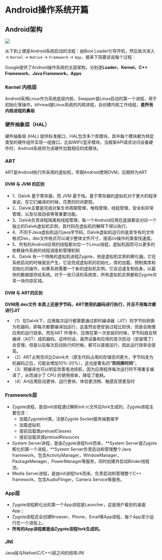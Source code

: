 # Android操作系统开篇

## Android架构

![](http://gityuan.com/images/android-arch/android-boot.jpg)

从下到上便是Android系统启动的流程：由Boot Loader引导开机，然后依次进入 -> `Kernel` -> `Native` -> `Framework` -> `App`，接来下简要说说每个过程：

Google提供了Android操作系统的五层架构，分别是**Loader、Kernel、C++ Framework、Java Framework、Apps**

### Kernel 内核层

Android采用Linux作为系统底层内核，Swapper是Linux启动的第一个进程，用于初始化等操作。kthread是Linux系统的内核进程，会创建内核工作线程，**是所有内核进程的鼻祖**

### 硬件抽象层（HAL）

硬件抽象层 (HAL) 提供标准接口，HAL包含多个库模块，其中每个模块都为特定类型的硬件组件实现一组接口，比如WIFI/蓝牙模块，当框架API请求访问设备硬件时，Android系统将为该硬件加载相应的库模块。

### ART

ART是Android执行所采用的虚拟机，早期Android使用DVM，后期转为ART

#### DVM 与 JVM 的区别

- 1、Dalvik 基于寄存器，而 JVM 基于栈。基于寄存器的虚拟机对于更大的程序来说，在它们编译的时候，花费的时间更短。
- 2、Dalvik主要是完成对象生命周期管理，堆栈管理，线程管理，安全和异常管理，以及垃圾回收等等重要功能。
- 3、Dalvik负责进程隔离和线程管理，每一个Android应用在底层都会对应一个独立的Dalvik虚拟机实例，其代码在虚拟机的解释下得以执行。
- 4、不同于Java虚拟机运行java字节码，Dalvik虚拟机运行的是其专有的文件格式Dex，dex文件格式可以减少整体文件尺寸，提高I/o操作的类查找速度。
- 5、所有的Android应用的线程都对应一个Linux线程，虚拟机因而可以更多的依赖操作系统的线程调度和管理机制
- 6、Dalvik 有一个特殊的虚拟机进程Zygote，他是虚拟机实例的孵化器。它在系统启动的时候就会产生，它会完成虚拟机的初始化，库的加载，预制类库和初始化的操作。如果系统需要一个新的虚拟机实例，它会迅速复制自身，以最快的数据提供给系统。对于一些只读的系统库，所有虚拟机实例都和Zygote共享一块内存区域。

#### DVM 与 ART的区别

**DVM用.dex文件 本质上还是字节码，ART使用机器码进行执行，并且不用每次都进行JIT**

- （1）在Dalvik下，应用每次运行都需要通过即时编译器（JIT）将字节码转换为机器码，即每次都要编译加运行，这虽然会使安装过程比较快，但是会拖慢应用的运行效率。而在ART 环境中，应用在第一次安装的时候，字节码就会预编译（AOT）成机器码，这样的话，虽然设备和应用的首次启动（安装慢了）会变慢，但是以后每次启动执行的时候，都可以直接运行，因此运行效率会提高。
- （2）ART占用空间比Dalvik大（原生代码占用的存储空间更大，字节码变为机器码之后，可能会增加10%-20%），这也是著名的“**空间换时间**"。
- （3）预编译也可以明显改善电池续航，因为应用程序每次运行时不用重复编译了，从而减少了 CPU 的使用频率，降低了能耗。
- （4）Art应用启动更快、运行更快、体验更流畅、触感反馈更及时

### Framework层

- Zygote进程，是由init进程通过解析init.rc文件后fork生成的，Zygote进程主要包含：
  - 加载ZygoteInit类，注册Zygote Socket服务端套接字
  - 加载虚拟机
  - 提前加载类preloadClasses
  - 提前加载资源preloadResouces
- System Server进程，是由Zygote进程fork而来，**System Server是Zygote孵化的第一个进程，**System Server负责启动和管理整个Java framework，包含ActivityManager，WindowManager，PackageManager，PowerManager等服务，同时创建并启动Binder线程池。
- Media Server进程，是由init进程fork而来，负责启动和管理整个C++ framework，包含AudioFlinger，Camera Service等服务。

### App层

- Zygote进程孵化出的第一个App进程是Launcher，这是用户看到的桌面App；
- Zygote进程还会创建Browser，Phone，Email等App进程，每个App至少运行在一个进程上。
- **所有的App进程都是由Zygote进程fork生成的。**

### JNI

Java层与Native(C/C++)层之间的纽带JNI